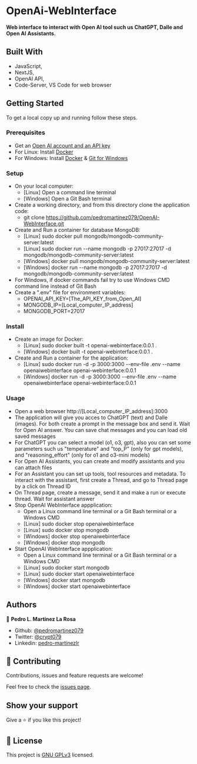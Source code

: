 # OpenAi-WebInterface
**Web interface to interact with Open AI tool such us ChatGPT, Dalle and Open AI Assistants.**

## Built With
- JavaScript,
- NextJS,
- OpenAI API,
- Code-Server, VS Code for web browser

## Getting Started
To get a local copy up and running follow these steps.

### Prerequisites
- Get an [Open AI account and an API key](https://platform.openai.com/docs/overview)
- For Linux: Install [Docker](https://docs.docker.com/desktop/setup/install/linux/)
- For Windows: Install [Docker](https://docs.docker.com/desktop/setup/install/windows-install/) & [Git for Windows](https://gitforwindows.org/)

### Setup
- On your local computer:
    - [Linux] Open a command line terminal
    - [Windows] Open a Git Bash terminal
- Create a working directory, and from this directory clone the application code:
    - git clone https://github.com/pedromartinez079/OpenAI-WebInterface.git
- Create and Run a container for database MongoDB:
    - [Linux] sudo docker pull mongodb/mongodb-community-server:latest
    - [Linux] sudo docker run --name mongodb -p 27017:27017 -d mongodb/mongodb-community-server:latest
    - [Windows] docker pull mongodb/mongodb-community-server:latest
    - [Windows] docker run --name mongodb -p 27017:27017 -d mongodb/mongodb-community-server:latest
- For Windows, if docker commands fail try to use Windows CMD command line instead of Git Bash
- Create a ".env" file for environment variables:
    - OPENAI_API_KEY=[The_API_KEY_from_Open_AI]
    - MONGODB_IP=[Local_computer_IP_address]
    - MONGODB_PORT=27017

### Install
- Create an image for Docker:
    - [Linux] sudo docker built -t openai-webinterface:0.0.1 .
    - [Windows] docker built -t openai-webinterface:0.0.1 .
- Create and Run a container for the application:
    - [Linux] sudo docker run -d -p 3000:3000 --env-file .env --name openaiwebinterface openai-webinterface:0.0.1
    - [Windows] docker run -d -p 3000:3000 --env-file .env --name openaiwebinterface openai-webinterface:0.0.1

### Usage
- Open a web browser http://[Local_computer_IP_address]:3000
- The application will give you acces to ChatGPT (text) and Dalle (images). For both create a prompt in the message box and send it. Wait for Open AI answer. You can save chat messages and you can load old saved messages
- For ChatGPT you can select a model (o1, o3, gpt), also you can set some parameters such us "temperature" and "top_P" (only for gpt models), and "reasoning_effort" (only for o1 and o3-mini models)
- For Open AI Assistants, you can create and modify assistants and you can attach files
- For an Assistant you can set up tools, tool resources and metadata. To interact with the assistant, first create a Thread, and go to Thread page by a click on Thread ID
- On Thread page, create a message, send it and make a run or execute thread. Wait for assistant answer
- Stop OpenAI WebInterface appplication: 
    - Open a Linux command line terminal or a Git Bash terminal or a Windows CMD
    - [Linux] sudo docker stop openaiwebinterface
    - [Linux] sudo docker stop mongodb
    - [Windows] docker stop openaiwebinterface
    - [Windows] docker stop mongodb
- Start OpenAI WebInterface appplication: 
    - Open a Linux command line terminal or a Git Bash terminal or a Windows CMD
    - [Linux] sudo docker start mongodb
    - [Linux] sudo docker start openaiwebinterface
    - [Windows] docker start mongodb
    - [Windows] docker start openaiwebinterface

## Authors

👤 **Pedro L. Martinez La Rosa**

- Github: [@pedromartinez079](https://github.com/pedromartinez079)
- Twitter: [@crypt079](https://twitter.com/crypt079)
- Linkedin: [pedro-martínezlr](https://linkedin.com/in/pedro-martínezlr/?locale=en_US)

## 🤝 Contributing

Contributions, issues and feature requests are welcome!

Feel free to check the [issues page](https://github.com/pedromartinez079/OpenAI-WebInterface/issues).

## Show your support

Give a ⭐️ if you like this project!

## 📝 License

This project is [GNU GPLv3](COPYING) licensed.
